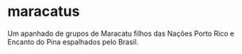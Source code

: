 # maracatus
Um apanhado de grupos de Maracatu filhos das Nações Porto Rico e Encanto do Pina espalhados pelo Brasil.
